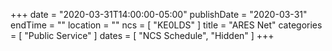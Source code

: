 +++
date = "2020-03-31T14:00:00-05:00"
publishDate = "2020-03-31"
endTime = ""
location = ""
ncs = [ "KE0LDS" ]
title = "ARES Net"
categories = [ "Public Service" ]
dates = [ "NCS Schedule", "Hidden" ]
+++
